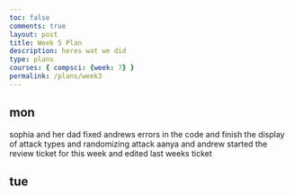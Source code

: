 ```yaml
---
toc: false
comments: true
layout: post
title: Week 5 Plan
description: heres wat we did
type: plans
courses: { compsci: {week: 7} }
permalink: /plans/week3
---
```


## mon 
sophia and her dad fixed andrews errors in the code and finish the display of attack types and randomizing attack 
aanya and andrew started the review ticket for this week and edited last weeks ticket 

## tue 
